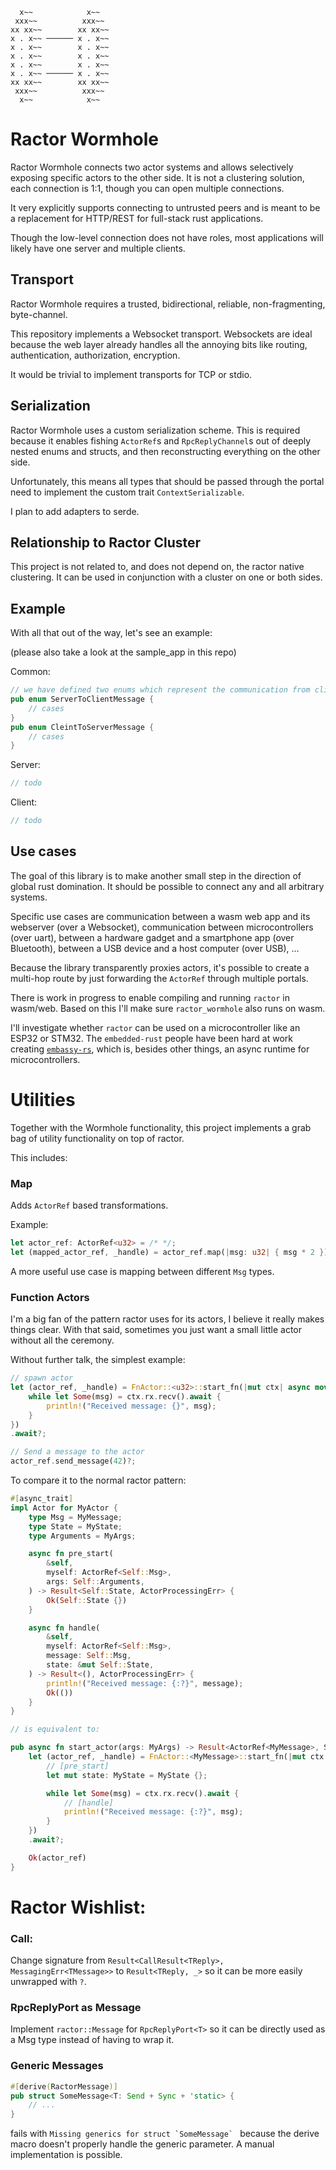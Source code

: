                             
                            
      x~~            x~~     
     xxx~~          xxx~~       
    xx xx~~        xx xx~~   
    x . x~~ ────── x . x~~      
    x . x~~        x . x~~      
    x . x~~        x . x~~      
    x . x~~        x . x~~      
    x . x~~ ────── x . x~~      
    xx xx~~        xx xx~~   
     xxx~~          xxx~~       
      x~~            x~~   


# Ractor Wormhole

Ractor Wormhole connects two actor systems and allows selectively exposing specific actors to the other side. It is not a clustering solution, each connection is 1:1, though you can open multiple connections.

It very explicitly supports connecting to untrusted peers and is meant to be a replacement for HTTP/REST for full-stack rust applications.

Though the low-level connection does not have roles, most applications will likely have one server and multiple clients.

## Transport

Ractor Wormhole requires a trusted, bidirectional, reliable, non-fragmenting, byte-channel.

This repository implements a Websocket transport. Websockets are ideal because the web layer already handles all the annoying bits like routing, authentication, authorization, encryption.

It would be trivial to implement transports for TCP or stdio.

## Serialization

Ractor Wormhole uses a custom serialization scheme. This is required because it enables fishing ``ActorRef``s and ``RpcReplyChannel``s out of deeply nested enums and structs, and then reconstructing everything on the other side.

Unfortunately, this means all types that should be passed through the portal need to implement the custom trait ``ContextSerializable``.

I plan to add adapters to serde.
                            
## Relationship to Ractor Cluster

This project is not related to, and does not depend on, the ractor native clustering. It can be used in conjunction with a cluster on one or both sides.


## Example

With all that out of the way, let's see an example:

(please also take a look at the sample_app in this repo)

Common:

```rust
// we have defined two enums which represent the communication from client to server and server to client
pub enum ServerToClientMessage {
    // cases
}
pub enum CleintToServerMessage {
    // cases
}
```

Server:

```rust
// todo
```

Client:
```rust
// todo
```

## Use cases

The goal of this library is to make another small step in the direction of global rust domination. It should be possible to connect any and all arbitrary systems.

Specific use cases are communication between a wasm web app and its webserver (over a Websocket), communication between microcontrollers (over uart), between a hardware gadget and a smartphone app (over Bluetooth), between a USB device and a host computer (over USB), ...

Because the library transparently proxies actors, it's possible to create a multi-hop route by just forwarding the ``ActorRef`` through multiple portals.

There is work in progress to enable compiling and running ``ractor`` in wasm/web. Based on this I'll make sure ``ractor_wormhole`` also runs on wasm.

I'll investigate whether ``ractor`` can be used on a microcontroller like an ESP32 or STM32. The ``embedded-rust`` people have been hard at work creating [``embassy-rs``](https://github.com/embassy-rs/embassy), which is, besides other things, an async runtime for microcontrollers.


# Utilities

Together with the Wormhole functionality, this project implements a grab bag of utility functionality on top of ractor.

This includes:

### Map

Adds ``ActorRef`` based transformations.

Example:

```rust
let actor_ref: ActorRef<u32> = /* */;
let (mapped_actor_ref, _handle) = actor_ref.map(|msg: u32| { msg * 2 }).await?;
```

A more useful use case is mapping between different ``Msg`` types.

### Function Actors

I'm a big fan of the pattern ractor uses for its actors, I believe it really makes things clear. With that said, sometimes you just want a small little actor without all the ceremony.

Without further talk, the simplest example:

```rust
// spawn actor
let (actor_ref, _handle) = FnActor::<u32>::start_fn(|mut ctx| async move {
    while let Some(msg) = ctx.rx.recv().await {
        println!("Received message: {}", msg);
    }
})
.await?;

// Send a message to the actor
actor_ref.send_message(42)?;

```

To compare it to the normal ractor pattern:


```rust
#[async_trait]
impl Actor for MyActor {
    type Msg = MyMessage;
    type State = MyState;
    type Arguments = MyArgs;

    async fn pre_start(
        &self,
        myself: ActorRef<Self::Msg>,
        args: Self::Arguments,
    ) -> Result<Self::State, ActorProcessingErr> {
        Ok(Self::State {})
    }

    async fn handle(
        &self,
        myself: ActorRef<Self::Msg>,
        message: Self::Msg,
        state: &mut Self::State,
    ) -> Result<(), ActorProcessingErr> {
        println!("Received message: {:?}", message);
        Ok(())
    }
}

// is equivalent to:

pub async fn start_actor(args: MyArgs) -> Result<ActorRef<MyMessage>, SpawnErr> {
    let (actor_ref, _handle) = FnActor::<MyMessage>::start_fn(|mut ctx| async move {
        // [pre_start]
        let mut state: MyState = MyState {};

        while let Some(msg) = ctx.rx.recv().await {
            // [handle]
            println!("Received message: {:?}", msg);
        }
    })
    .await?;

    Ok(actor_ref)
}

```

# Ractor Wishlist:

### Call:

Change signature from ``Result<CallResult<TReply>, MessagingErr<TMessage>>`` to ``Result<TReply, _>`` so it can be more easily unwrapped with ``?``.

### RpcReplyPort as Message

Implement ``ractor::Message`` for ``RpcReplyPort<T>`` so it can be directly used as a Msg type instead of having to wrap it.

### Generic Messages

```rust
#[derive(RactorMessage)]
pub struct SomeMessage<T: Send + Sync + 'static> {
    // ...
}
```

fails with ``Missing generics for struct `SomeMessage` `` because the derive macro doesn't properly handle the generic parameter. A manual implementation is possible.

